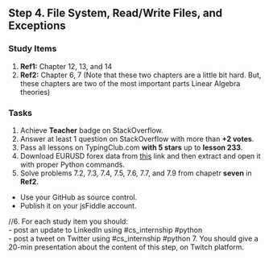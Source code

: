## Step 4. File System, Read/Write Files, and Exceptions

### Study Items
  1. **Ref1:** Chapter 12, 13, and 14
  2. **Ref2:** Chapter 6, 7 (Note that these two chapters are a little bit hard. But, these chapters are two of the most important parts Linear Algebra theories)
### Tasks

 1. Achieve **Teacher** badge on StackOverflow.
 2. Answer at least 1 question on StackOverflow with more than **+2 votes**.
 3. Pass all lessons on TypingClub.com **with 5 stars** up to **lesson 233**.
 4. Download EURUSD forex data from [this](https://www.histdata.com/download-free-forex-historical-data/?/excel/1-minute-bar-quotes/eurusd/2018) link and then extract and open it with proper Python commands.
 5. Solve problems 7.2, 7.3, 7.4, 7.5, 7.6, 7.7, and 7.9 from chapetr **seven** in **Ref2**.
 
   - Use your GitHub as source control.
   - Publish it on your jsFiddle account.
   
 //6. For each study item you should:  
     - post an update to LinkedIn using #cs_internship #python  
     - post a tweet on Twitter using #cs_internship #python
 7. You should give a 20-min presentation about the content of this step, on Twitch platform.
